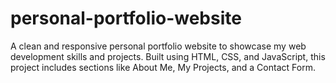# personal-portfolio-website
A clean and responsive personal portfolio website to showcase my web development skills and projects. Built using HTML, CSS, and JavaScript, this project includes sections like About Me, My Projects, and a Contact Form.
